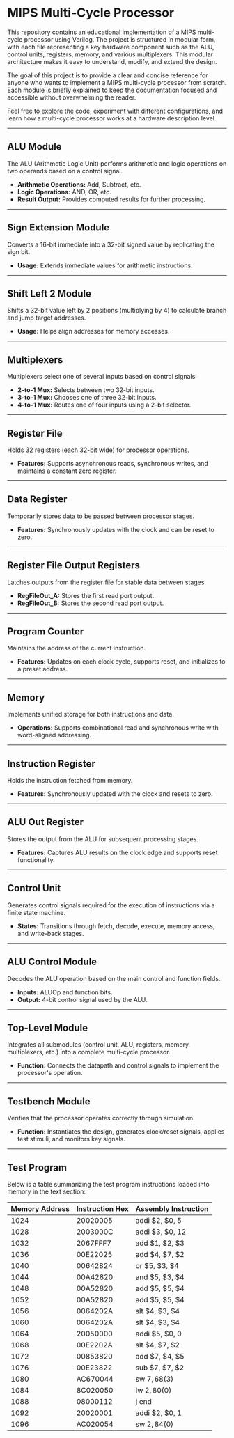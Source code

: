 # MIPS Multi-Cycle Processor

This repository contains an educational implementation of a MIPS multi-cycle processor using Verilog. The project is structured in modular form, with each file representing a key hardware component such as the ALU, control units, registers, memory, and various multiplexers. This modular architecture makes it easy to understand, modify, and extend the design.

The goal of this project is to provide a clear and concise reference for anyone who wants to implement a MIPS multi-cycle processor from scratch. Each module is briefly explained to keep the documentation focused and accessible without overwhelming the reader.

Feel free to explore the code, experiment with different configurations, and learn how a multi-cycle processor works at a hardware description level.

---

## ALU Module
The ALU (Arithmetic Logic Unit) performs arithmetic and logic operations on two operands based on a control signal.
- **Arithmetic Operations:** Add, Subtract, etc.
- **Logic Operations:** AND, OR, etc.
- **Result Output:** Provides computed results for further processing.

---

## Sign Extension Module
Converts a 16-bit immediate into a 32-bit signed value by replicating the sign bit.
- **Usage:** Extends immediate values for arithmetic instructions.

---

## Shift Left 2 Module
Shifts a 32-bit value left by 2 positions (multiplying by 4) to calculate branch and jump target addresses.
- **Usage:** Helps align addresses for memory accesses.

---

## Multiplexers
Multiplexers select one of several inputs based on control signals:
- **2-to-1 Mux:** Selects between two 32-bit inputs.
- **3-to-1 Mux:** Chooses one of three 32-bit inputs.
- **4-to-1 Mux:** Routes one of four inputs using a 2-bit selector.

---

## Register File
Holds 32 registers (each 32-bit wide) for processor operations.
- **Features:** Supports asynchronous reads, synchronous writes, and maintains a constant zero register.

---

## Data Register
Temporarily stores data to be passed between processor stages.
- **Features:** Synchronously updates with the clock and can be reset to zero.

---

## Register File Output Registers
Latches outputs from the register file for stable data between stages.
- **RegFileOut_A:** Stores the first read port output.
- **RegFileOut_B:** Stores the second read port output.

---

## Program Counter
Maintains the address of the current instruction.
- **Features:** Updates on each clock cycle, supports reset, and initializes to a preset address.

---

## Memory
Implements unified storage for both instructions and data.
- **Operations:** Supports combinational read and synchronous write with word-aligned addressing.

---

## Instruction Register
Holds the instruction fetched from memory.
- **Features:** Synchronously updated with the clock and resets to zero.

---

## ALU Out Register
Stores the output from the ALU for subsequent processing stages.
- **Features:** Captures ALU results on the clock edge and supports reset functionality.

---

## Control Unit
Generates control signals required for the execution of instructions via a finite state machine.
- **States:** Transitions through fetch, decode, execute, memory access, and write-back stages.

---

## ALU Control Module
Decodes the ALU operation based on the main control and function fields.
- **Inputs:** ALUOp and function bits.
- **Output:** 4-bit control signal used by the ALU.

---

## Top-Level Module
Integrates all submodules (control unit, ALU, registers, memory, multiplexers, etc.) into a complete multi-cycle processor.
- **Function:** Connects the datapath and control signals to implement the processor's operation.

---

## Testbench Module
Verifies that the processor operates correctly through simulation.
- **Function:** Instantiates the design, generates clock/reset signals, applies test stimuli, and monitors key signals.

---

## Test Program
Below is a table summarizing the test program instructions loaded into memory in the text section:

| Memory Address | Instruction Hex | Assembly Instruction   |
|----------------|-----------------|------------------------|
| 1024           | 20020005        | addi $2, $0, 5         |
| 1028           | 2003000C        | addi $3, $0, 12        |
| 1032           | 2067FFF7        | add $1, $2, $3         |
| 1036           | 00E22025        | add $4, $7, $2         |
| 1040           | 00642824        | or $5, $3, $4          |
| 1044           | 00A42820        | and $5, $3, $4         |
| 1048           | 00A52820        | add $5, $5, $4         |
| 1052           | 00A52820        | add $5, $5, $4         |
| 1056           | 0064202A        | slt $4, $3, $4         |
| 1060           | 0064202A        | slt $4, $3, $4         |
| 1064           | 20050000        | addi $5, $0, 0         |
| 1068           | 00E2202A        | slt $4, $7, $2         |
| 1072           | 00853820        | add $7, $4, $5         |
| 1076           | 00E23822        | sub $7, $7, $2         |
| 1080           | AC670044        | sw $7, 68($3)          |
| 1084           | 8C020050        | lw $2, 80($0)          |
| 1088           | 08000112        | j end                  |
| 1092           | 20020001        | addi $2, $0, 1         |
| 1096           | AC020054        | sw $2, 84($0)          |